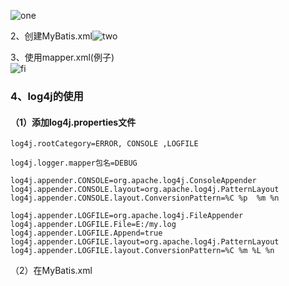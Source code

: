 ![one](https://i.loli.net/2019/07/05/5d1eeea1cdf0b19461.png)

2、创建MyBatis.xml![two](https://i.loli.net/2019/07/05/5d1eef276cd3028278.png)  

3、使用mapper.xml(例子)  
![fi](https://i.loli.net/2019/07/05/5d1eef2794ba282043.png)

### 4、log4j的使用
   #### （1）添加log4j.properties文件
	
	log4j.rootCategory=ERROR, CONSOLE ,LOGFILE

	log4j.logger.mapper包名=DEBUG

	log4j.appender.CONSOLE=org.apache.log4j.ConsoleAppender
	log4j.appender.CONSOLE.layout=org.apache.log4j.PatternLayout
	log4j.appender.CONSOLE.layout.ConversionPattern=%C %p  %m %n

	log4j.appender.LOGFILE=org.apache.log4j.FileAppender
	log4j.appender.LOGFILE.File=E:/my.log
	log4j.appender.LOGFILE.Append=true
	log4j.appender.LOGFILE.layout=org.apache.log4j.PatternLayout
	log4j.appender.LOGFILE.layout.ConversionPattern=%C %m %L %n
（2）在MyBatis.xml 